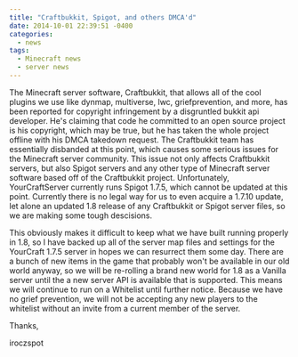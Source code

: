 ```yaml
---
title: "Craftbukkit, Spigot, and others DMCA'd"
date: 2014-10-01 22:39:51 -0400
categories:
  - news
tags:
  - Minecraft news
  - server news
---
```


The Minecraft server software, Craftbukkit, that allows all of the cool plugins we use like dynmap, multiverse, lwc, griefprevention, and more, has been reported for copyright infringement by a disgruntled bukkit api developer. He's claiming that code he committed to an open source project is his copyright, which may be true, but he has taken the whole project offline with his DMCA takedown request. The Craftbukkit team has essentially disbanded at this point, which causes some serious issues for the Minecraft server community. This issue not only affects Craftbukkit servers, but also Spigot servers and any other type of Minecraft server software based off of the Craftbukkit project. Unfortunately, YourCraftServer currently runs Spigot 1.7.5, which cannot be updated at this point. Currently there is no legal way for us to even acquire a 1.7.10 update, let alone an updated 1.8 release of any Craftbukkit or Spigot server files, so we are making some tough descisions.

This obviously makes it difficult to keep what we have built running properly in 1.8, so I have backed up all of the server map files and settings for the YourCraft 1.7.5 server in hopes we can resurrect them some day. There are a bunch of new items in the game that probably won't be available in our old world anyway, so we will be re-rolling a brand new world for 1.8 as a Vanilla server until the a new server API is available that is supported. This means we will continue to run on a Whitelist until further notice. Because we have no grief prevention, we will not be accepting any new players to the whitelist without an invite from a current member of the server.

Thanks,

iroczspot